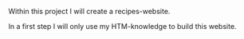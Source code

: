 Within this project I will create a recipes-website.

In a first step I will only use my HTM-knowledge to build this website.